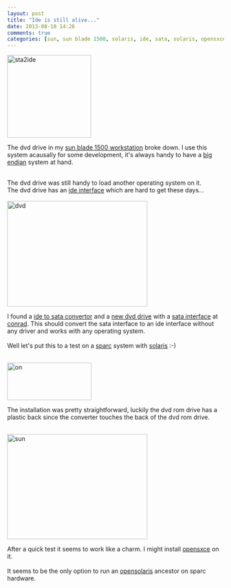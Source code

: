 ```yaml
---
layout: post
title: "Ide is still alive..."
date: 2013-08-10 14:26
comments: true
categories: [sun, sun blade 1500, solaris, ide, sata, solaris, opensxce] 
---
```

<img src="{{ '/images/sta2ide_0.jpg'  | remove_first:'/' | absolute_url }}" class="right" width="195" height="192" alt="sta2ide" /> 
<p>
The dvd drive in my <a href="http://en.wikipedia.org/wiki/Sun_Blade_(workstation)">sun blade 1500 workstation</a> broke down. I use this system acausally for some development, it's always handy to have a <a href="http://en.wikipedia.org/wiki/Endianness">big endian</a> system at hand.<br /><br />
</p>
The dvd drive was still handy to load another operating system on it.<br />The dvd drive has an <a href="http://en.wikipedia.org/wiki/Integrated_Drive_Electronics">ide interface</a> which are hard to get these days...<br /><br />
<img src="{{ '/images/sata_dvd_0.jpg'  | remove_first:'/' | absolute_url }}" class="left" width="326" height="245" alt="dvd"/>
<p>
I found a <a href="http://www.conrad.be/ce/nl/product/974497/IDE-naar-SATA-converter/SHOP_AREA_37572">ide to sata convertor</a> and a <a href="http://www.conrad.be/ce/nl/product/417054/Samsung-DVD-ROM-SATA-SH-118ABBEBE-bulk/SHOP_AREA_17682">new dvd drive</a> with a <a href="http://en.wikipedia.org/wiki/Serial_ATA">sata interface</a> at <a href="http://www.conrad.be">conrad</a>. This should convert the sata interface to an ide interface without any driver and works with any operating system.<br /><br />Well let's put this to a test on a <a href="http://en.wikipedia.org/wiki/SPARC">sparc</a> system with <a href="http://en.wikipedia.org/wiki/Solaris_%28operating_system">solaris</a> :-)<br /><br />
</p>
<img src="{{ '/images/sata2dvdondvd_0.jpg'  | remove_first:'/' | absolute_url }}" class="right" width="196" height="87" alt="on"/>
<p>
The installation was pretty straightforward, luckily the dvd rom drive has a plastic back since the converter touches the back of the dvd rom drive.<br /><br />  
</p>
<img src="{{ '/images/sun1500_alive_0.jpg'  | remove_first:'/' | absolute_url }}" class="right" width="326" height="244" alt="sun"/>
<p>
After a quick test it seems to work like a charm. I might install <a href="http://www.opensxce.org">opensxce</a> on it.<br /><br />It seems to be the only option to run an <a href="http://en.wikipedia.org/wiki/OpenSolaris">opensolaris</a> ancestor on sparc hardware.</p>
